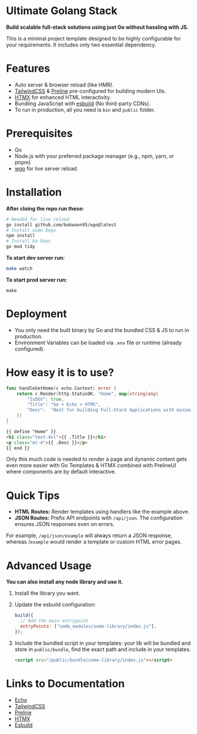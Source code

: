 # Ultimate Golang Stack

**Build scalable full-stack solutions using just Go without hassling with JS.**

This is a minimal project template designed to be highly configurable for your requirements. It includes only two essential dependency.

# Features

- Auto server & browser reload (like HMR).
- [TailwindCSS](https://tailwindcss.com) & [Preline](https://preline.co) pre-configured for building modern UIs.
- [HTMX](https://htmx.org) for enhanced HTML interactivity.
- Bundling JavaScript with [esbuild](https://esbuild.github.io) (No third-party CDNs).
- To run in production, all you need is `bin` and `public` folder.

# Prerequisites

- Go
- Node.js with your preferred package manager (e.g., npm, yarn, or pnpm)
- [wgo](https://github.com/bokwoon95/wgo) for live server reload.

# Installation

**After cloing the repo run these:**

```sh
# Needed for live reload
go install github.com/bokwoon95/wgo@latest
# Install node Deps
npm install
# Install Go Deps
go mod tidy
```

**To start dev server run:**

```sh
make watch
```

**To start prod server run:**

```
make
```

# Deployment

- You only need the built binary by Go and the bundled CSS & JS to run in production.
- Environment Variables can be loaded via `.env` file or runtime (already configured).

# How easy it is to use?

```go
func handleGetHome(c echo.Context) error {
	return c.Render(http.StatusOK, "Home", map[string]any{
		"IsDEV": true,
		"Title": "Go + Echo + HTMX",
		"Desc":  "Best for building Full-Stack Applications with minimal JavaScript",
	})
}
```

```html
{{ define "Home" }}
<h1 class="text-4xl">{{ .Title }}</h1>
<p class="mt-4">{{ .Desc }}</p>
{{ end }}
```

Only this much code is needed to render a page and dynamic content gets even more easier with Go Templates & HTMX combined with PrelineUI where components are by default interactive.

# Quick Tips

- **HTML Routes:** Render templates using handlers like the example above.
- **JSON Routes:** Prefix API endpoints with `/api/json`. The configuration ensures JSON responses even on errors.

For example, `/api/json/example` will always return a JSON response, whereas /`example` would render a template or custom HTML error pages.

# Advanced Usage

**You can also install any node library and use it.**

1.  Install the library you want.
2.  Update the esbuild configuration:

    ```js
    build({
      // Add the main entrypoint
      entryPoints: ["node_modules/some-library/index.js"],
    });
    ```

3.  Include the bundled script in your templates:
    your lib will be bundled and store in `public/bundle`, find the exact path and include in your templates.

    ```html
    <script src="/public/bundle/some-library/index.js"></script>
    ```

# Links to Documentation

- [Echo](https://echo.labstack.com)
- [TailwindCSS](https://tailwindcss.com)
- [Preline](https://preline.co)
- [HTMX](https://htmx.org)
- [Esbuild](https://esbuild.github.io)
